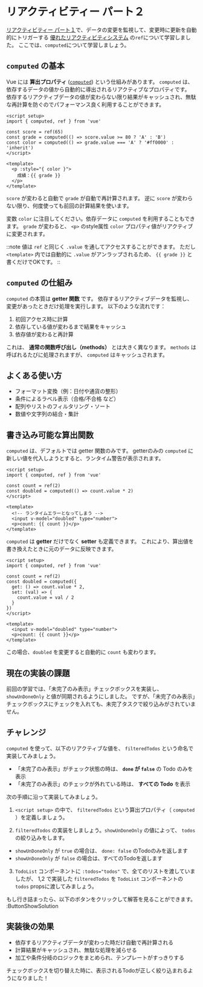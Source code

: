 # リアクティビティー パート２

[リアクティビティー パート１](reactivity-1)で、データの変更を監視して、変更時に更新を自動的にトリガーする [優れたリアクティビティシステム](https://ja.vuejs.org/guide/essentials/reactivity-fundamentals) の`ref`について学習しました。
ここでは、`computed`について学習しましょう。

## `computed` の基本

Vue には **算出プロパティ** ([`computed`](https://ja.vuejs.org/api/reactivity-core.html#computed)) という仕組みがあります。
`computed` は、依存するデータの値から自動的に導出されるリアクティブなプロパティです。
依存するリアクティブデータの値が変わらない限り結果がキャッシュされ、無駄な再計算を防ぐのでパフォーマンス良く利用することができます。

```vue
<script setup>
import { computed, ref } from 'vue'

const score = ref(65)
const grade = computed(() => score.value >= 80 ? 'A' : 'B')
const color = computed(() => grade.value === 'A' ? '#ff0000' : 'inherit')
</script>

<template>
  <p :style="{ color }">
    成績：{{ grade }}
  </p>
</template>
```

`score` が変わると自動で `grade` が自動で再計算されます。
逆に `score` が変わらない限り、何度使っても前回の計算結果を使います。

変数 `color` に注目してください。依存データに `computed` を利用することもできます。
`grade` が変わると、 `<p>` のstyle属性 `color` プロパティ値がリアクティブに変更されます。

::note
値は `ref` と同じく `.value` を通してアクセスすることができます。
ただし `<template>` 内では自動的に `.value` がアンラップされるため、 `{{ grade }}` と書くだけでOKです。
::

## `computed` の仕組み

`computed` の本質は **getter 関数** です。
依存するリアクティブデータを監視し、変更があったときだけ処理を実行します。
以下のような流れです：

1. 初回アクセス時に計算
2. 依存している値が変わるまで結果をキャッシュ
3. 依存値が変わると再計算

これは、 **通常の関数呼び出し（methods）** とは大きく異なります。 `methods` は呼ばれるたびに処理されますが、 `computed` はキャッシュされます。

## よくある使い方

- フォーマット変換（例：日付や通貨の整形）
- 条件によるラベル表示（合格/不合格 など）
- 配列やリストのフィルタリング・ソート
- 数値や文字列の結合・集計

## 書き込み可能な算出関数

`computed` は、デフォルトでは getter 関数のみです。
getterのみの `computed` に新しい値を代入しようとすると、ランタイム警告が表示されます。

```vue
<script setup>
import { computed, ref } from 'vue'

const count = ref(2)
const doubled = computed(() => count.value * 2)
</script>

<template>
  <!-- ランタイムエラーとなってしまう -->
  <input v-model="doubled" type="number">
  <p>count: {{ count }}</p>
</template>
```

`computed` は **getter** だけでなく **setter** も定義できます。
これにより、算出値を書き換えたときに元のデータに反映できます。

```vue
<script setup>
import { computed, ref } from 'vue'

const count = ref(2)
const doubled = computed({
  get: () => count.value * 2,
  set: (val) => {
    count.value = val / 2
  }
})
</script>

<template>
  <input v-model="doubled" type="number">
  <p>count: {{ count }}</p>
</template>
```

この場合、`doubled` を変更すると自動的に `count` も変わります。

## 現在の実装の課題

前回の学習では、「未完了のみ表示」チェックボックスを実装し、`showUnDoneOnly` と値が同期されるようにしました。
ですが、「未完了のみ表示」チェックボックスにチェックを入れても、未完了タスクで絞り込みがされていません。

## チャレンジ

`computed` を使って、以下のリアクティブな値を、 `filteredTodos` という命名で実装してみましょう。

- 「未完了のみ表示」がチェック状態の時は、 **`done` が `false`** の Todo のみを表示
- 「未完了のみ表示」のチェックが外れている時は、 **すべての Todo** を表示

次の手順に沿って実装してみましょう。

1. `<script setup>` の中で、 `filteredTodos` という算出プロパティ（ `computed` ）を定義しましょう。

2. `filteredTodos` の実装をしましょう。`showUnDoneOnly` の値によって、 `todos` の絞り込みをします。
  - `showUnDoneOnly` が `true` の場合は、 `done: false` のTodoのみを返します
  - `showUnDoneOnly` が `false` の場合は、すべてのTodoを返します

3. `TodoList` コンポーネントに `:todos="todos"` で、全てのリストを渡していましたが、
   1,2 で実装した `filteredTodos` を `TodoList` コンポーネントの `todos` propsに渡してみましょう。

もし行き詰まったら、以下のボタンをクリックして解答を見ることができます。
:ButtonShowSolution

## 実装後の効果

- 依存するリアクティブデータが変わった時だけ自動で再計算される
- 計算結果がキャッシュされ、無駄な処理を減らせる
- 加工や条件分岐のロジックをまとめられ、テンプレートがすっきりする

チェックボックスを切り替えた時に、表示されるTodoが正しく絞り込まれるようになりました！
